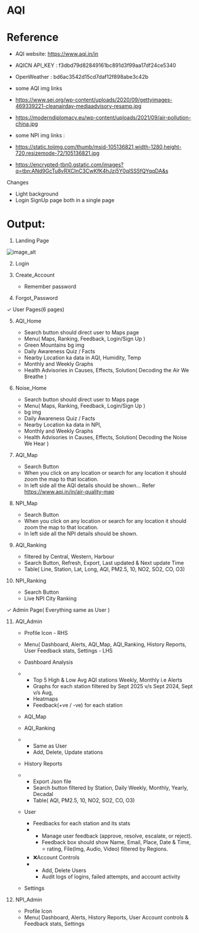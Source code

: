 # AQI

# Reference 
- AQI website: https://www.aqi.in/in
- AQICN API_KEY : f3dbd79d82849161bc891d3f99aa17df24ce5340
- OpenWeather : bd6ac3542d15cd7daf12f898abe3c42b

- some AQI img links
- https://www.sei.org/wp-content/uploads/2020/09/gettyimages-469339221-cleanairday-mediaadvisory-resamp.jpg
- https://moderndiplomacy.eu/wp-content/uploads/2021/09/air-pollution-china.jpg

- some NPI img links :
- https://static.toiimg.com/thumb/msid-105136821,width-1280,height-720,resizemode-72/105136821.jpg
- https://encrypted-tbn0.gstatic.com/images?q=tbn:ANd9GcTu8vRXClnC3CwKfK4hJzj5Y0qlSS5fQYqqDA&s


Changes
- Light background
- Login SignUp page both in a single page



# Output:

1. Landing Page

![image_alt]()

2. Login

3. Create_Account
   + Remember password

4. Forgot_Password

✓ User Pages(6 pages)

5. AQI_Home
   + Search button should direct user to Maps page
   + Menu( Maps, Ranking, Feedback, Login/Sign Up )
   + Green Mountains bg img
   + Daily Awareness Quiz / Facts
   + Nearby Location ka data in AQI, Humidity, Temp
   + Monthly and Weekly Graphs
   + Health Advisories in Causes, Effects, Solution( Decoding the Air We Breathe )

6. Noise_Home
   + Search button should direct user to Maps page
   + Menu( Maps, Ranking, Feedback, Login/Sign Up )
   + bg img
   + Daily Awareness Quiz / Facts
   + Nearby Location ka data in NPI,
   + Monthly and Weekly Graphs
   + Health Advisories in Causes, Effects, Solution( Decoding the Noise We Hear )

7. AQI_Map
   + Search Button
   + When you click on any location or search for any location it should zoom the map to that location.
   + In left side all the AQI details should be shown... Refer https://www.aqi.in/in/air-quality-map

8. NPI_Map
   + Search Button
   + When you click on any location or search for any location it should zoom the map to that location.
   + In left side all the NPI details should be shown.

9. AQI_Ranking
    + filtered by Central, Western, Harbour 
    + Search Button, Refresh, Export, Last updated & Next update Time
    + Table( Line, Station, Lat, Long, AQI, PM2.5, 10, NO2, SO2, CO, O3)
      
11. NPI_Ranking
    + Search Button
    + Live NPI City Ranking



✓ Admin Page( Everything same as User )

11. AQI_Admin
    + Profile Icon - RHS
    + Menu( Dashboard, Alerts, AQI_Map, AQI_Ranking, History Reports, User Feedback stats, Settings - LHS
    + Dashboard Analysis
    + + Top 5 High & Low Avg AQI stations Weekly, Monthly i.e Alerts
      + Graphs for each station filtered by Sept 2025 v/s Sept 2024, Sept v/s Aug,
      + Heatmaps
      + Feedback(+ve / -ve) for each station
    + AQI_Map
    + AQI_Ranking
    + + Same as User
      + Add, Delete, Update stations
    + History Reports
    + + Export Json file
      + Search button filtered by Station, Daily Weekly, Monthly, Yearly, Decadal
      + Table( AQI, PM2.5, 10, NO2, SO2, CO, O3)
    + User
      + Feedbacks for each station and its stats
      + + Manage user feedback (approve, resolve, escalate, or reject).
        + Feedback box should show Name, Email, Place, Date & Time, ⭐ rating, File(Img, Audio, Video) filtered by Regions.
      + ❌Account Controls
      + + Add, Delete Users
        + Audit logs of logins, failed attempts, and account activity
      
    + Settings

12. NPI_Admin
    + Profile Icon
    + Menu( Dashboard, Alerts, History Reports, User Account controls & Feedback stats, Settings
    
    
